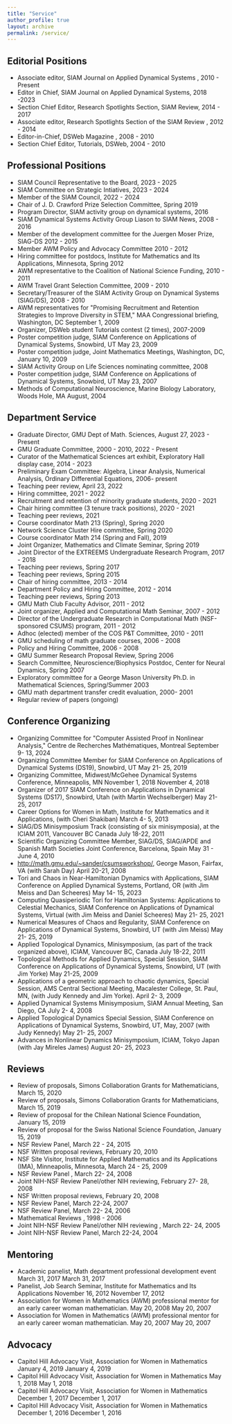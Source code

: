 ```yaml
---
title: "Service"
author_profile: true
layout: archive
permalink: /service/
---
```


## Editorial Positions
  
 - Associate editor, SIAM Journal on Applied Dynamical Systems	,		2010 - Present
 - Editor in Chief, SIAM Journal on Applied Dynamical Systems,		2018 -2023
 - Section Chief Editor, Research Spotlights Section, SIAM Review,			2014	- 2017
 - Associate editor, Research Spotlights Section of the SIAM Review	,		 2012 -		 2014
 - Editor-in-Chief, DSWeb Magazine	,		 2008	 -	 2010
 - Section Chief Editor, Tutorials, DSWeb,			 2004	 -	 2010
 
## Professional Positions
 
 - SIAM Council Representative to the Board,			 2023 -		 2025
 - SIAM Committee on Strategic Intiatives,			 2023	 -	 2024
 - Member of the SIAM Council,			 2022	 -	 2024
 - Chair of J. D. Crawford Prize Selection Committee,			Spring 2019 
 - Program Director, SIAM activity group on dynamical systems,			2016 
 - SIAM Dynamical Systems Activity Group Liason to SIAM News,			2008 -		2016
 - Member of the development committee for the Juergen Moser Prize, SIAG-DS		 2012 -	 2015
 - Member AWM Policy and Advocacy Committee		2010	 -	 2012
 - Hiring committee for postdocs, Institute for Mathematics and Its Applications, Minnesota,			Spring 2012	 
 - AWM representative to the Coalition of National Science Funding,		 2010	 -	 2011
 - AWM Travel Grant Selection Committee,			 2009 -	 2010
 - Secretary/Treasurer of the SIAM Activity Group on Dynamical Systems (SIAG/DS),			 2008 -		2010
 - AWM representatives for "Promising Recruitment and Retention Strategies to Improve Diversity in STEM," MAA Congressional briefing, Washington, DC		September 1, 2009
 - Organizer, DSWeb student Tutorials contest (2 times),		2007-2009
 - Poster competition judge, SIAM Conference on Applications of Dynamical Systems, Snowbird, UT		May 23, 2009	
 - Poster competition judge, Joint Mathematics Meetings, Washington, DC,			January 10, 2009
 - SIAM Activity Group on Life Sciences nominating committee,			 2008	 
 - Poster competition judge, SIAM Conference on Applications of Dynamical Systems, Snowbird, UT		May 23, 2007 
 - Methods of Computational Neuroscience, Marine Biology Laboratory, Woods Hole, MA		August, 2004	
 
## Department Service 

 - Graduate Director, GMU Dept of Math. Sciences,		August 27, 2023 -		Present
 - GMU Graduate Committee,			2000	 -	 2010, 2022	 -	Present
 - Curator of the Mathematical Sciences art exhibit, Exploratory Hall display case,			 2014 -		 2023
 - Preliminary Exam Committee: Algebra, Linear Analysis, Numerical Analysis, Ordinary Differential Equations,			 2006- present
 - Teaching peer review,			April 23, 2022
 - Hiring committee,	 		2021 - 2022
 - Recruitment and retention of minority graduate students,			2020 -	2021
 - Chair hiring committee (3 tenure track positions),		2020 -	2021
 - Teaching peer reviews,	 		 2021	
 - Course coordinator Math 213 (Spring),			Spring 2020
 - Network Science Cluster Hire committee,			Spring 2020
 - Course coordinator Math 214 (Spring and Fall),			2019
 - Joint Organizer, Mathematics and Climate Seminar,			Spring 2019
 - Joint Director of the EXTREEMS Undergraduate Research Program,			2017 - 2018
 - Teaching peer reviews,	 		Spring 2017	 
 - Teaching peer reviews,	 		Spring 2015	 
 - Chair of hiring committee,			 2013	 -	 2014
 - Department Policy and Hiring Committee,			 2012 -	 2014
 - Teaching peer reviews,	 		Spring 2013	 
 - GMU Math Club Faculty Advisor,			2011	- 2012
 - Joint organizer, Applied and Computational Math Seminar,			 2007	 -	 2012
 - Director of the Undergraduate Research in Computational Math (NSF-sponsored CSUMS) program,			 2011 -	2012
 - Adhoc (elected) member of the COS P&T Committee,			 2010 -	 2011			 
 - GMU scheduling of math graduate courses,		2006 -	2008
 - Policy and Hiring Committee,			 2006 -	 2008
 - GMU Summer Research Proposal Review,		Spring	 2006 
 - Search Committee, Neuroscience/Biophysics Postdoc, Center for Neural Dynamics,		Spring 2007	
 - Exploratory committee for a George Mason University Ph.D. in Mathematical Sciences,			Spring/Summer 2003
 - GMU math department transfer credit evaluation,			 2000- 2001
 - Regular review of papers (ongoing) <!--- Journal of Mathematical Analysis and Applications, Mathematics Magazine, Nonlinear Analysis, , Physical Review Letters, Journal of Mathematical Biology, Scholarpedia, Journal of Computational Neuroscience, Applied Mathematics and Optimization , Physical Review E, Nonlinearity, Fractals, Mathematical Methods in the Applied Sciences, SIADS, SIAM Review, Journal of Physics A, SIAM Undergraduate Research Online, Journal of Difference Equations and Applications, Mathematics and Computers in Simulation, Discrete and Continuous Dynamical Systems Series B, Physics Letters A, International Journal for Bifurcation and Chaos, Journal of Difference Equations and Applications, Physica D, Qualitative Theory of Dynamical Systems, Springer Series, Journal of Differential Equations, Association for Women in Mathematics: The First Fifty Years, Chaos, PSAPM, PSAPM, Chaos, Chaos)		January 15, 1996	January 15, 2027 --->

## Conference Organizing 

 - Organizing Committee for "Computer Assisted Proof in Nonlinear Analysis," Centre de Recherches Mathématiques, Montreal		September 9- 13, 2024
 - Organizing Committee Member for SIAM Conference on Applications of Dynamical Systems (DS19), Snowbird, UT		May 21- 25, 2019
 - Organizing Committee, Midwest/McGehee Dynamical Systems Conference,  Minneapolis, MN		November 1, 2018	November 4, 2018
 - Organizer of 2017 SIAM Conference on Applications in Dynamical Systems (DS17), Snowbird, Utah (with Martin Wechselberger)		May 21-25, 2017
 - Career Options for Women in Math, Institute for Mathematics and it Applications,  (with Cheri Shakiban)		March 4- 5, 2013
 - SIAG/DS Minisymposium Track (consisting of six minisymposia), at the ICIAM 2011, Vancouver BC Canada		July 18-22, 2011
 - Scientific Organizing Committee Member, SIAG/DS, SIAG/APDE and Spanish Math Societies Joint Conference, Barcelona, Spain		May 31 - June 4, 2010
 - http://math.gmu.edu/~sander/csumsworkshop/, George Mason, Fairfax, VA (with Sarah Day)		April 20-21, 2008
 - Tori and Chaos in Near-Hamiltonian Dynamics with Applications, SIAM Conference on Applied Dynamical Systems, Portland, OR  (with Jim Meiss and Dan Scheeres)		May 14- 15, 2023
 - Computing Quasiperiodic Tori for Hamiltonian Systems: Applications to Celestial Mechanics, SIAM Conference on Applications of Dynamical Systems, Virtual (with Jim Meiss and Daniel Scheeres)		May 21- 25, 2021
 - Numerical Measures of Chaos and Regularity, SIAM Conference on Applications of Dynamical Systems, Snowbird, UT (with Jim Meiss)		May 21- 25, 2019
 - Applied Topological Dynamics, Minisymposium, (as part of the track organized above), ICIAM, Vancouver BC, Canada		July 18-22, 2011
 - Topological Methods for Applied Dynamics, Special Session, SIAM Conference on Applications of Dynamical Systems, Snowbird, UT (with Jim Yorke)		May 21-25, 2009
 - Applications of a geometric approach to chaotic dynamics, Special Session, AMS Central Sectional Meeting, Macalester College, St. Paul, MN, (with Judy Kennedy and Jim Yorke).		April 2- 3, 2009
 - Applied Dynamical Systems Minisymposium, SIAM Annual Meeting, San Diego, CA		July 2- 4, 2008
 - Applied Topological Dynamics Special Session, SIAM Conference on Applications of Dynamical Systems, Snowbird, UT, May, 2007 (with Judy Kennedy)		May 21- 25, 2007
 - Advances in Nonlinear Dynamics Minisymposium, ICIAM, Tokyo Japan (with Jay Mireles James)		August 20- 25, 2023

## Reviews 

 - Review of proposals, Simons Collaboration Grants for Mathematicians,			March 15, 2020	 
 - Review of proposals, Simons Collaboration Grants for Mathematicians,			March 15, 2019
 - Review of proposal for the Chilean National Science Foundation,			January 15, 2019 
 - Review of proposal for the Swiss National Science Foundation,			January 15, 2019
 - NSF Review Panel,			March 22	 - 24, 2015
 - NSF Written proposal reviews,			February 20, 2010 
 - NSF Site Visitor, Institute for Applied Mathematics and its Applications (IMA), Minneapolis, Minnesota,			March 24 -	25, 2009
 - NSF Review Panel	,		March 22- 24, 2008
 - Joint NIH-NSF Review Panel/other NIH reviewing,			February 27- 28, 2008
 - NSF Written proposal reviews,			February 20, 2008	
 - NSF Review Panel,			March 22-24, 2007
 - NSF Review Panel,			March 22- 24, 2006
 - Mathematical Reviews	,		 1998	 -	2006
 - Joint NIH-NSF Review Panel/other NIH reviewing	,		March 22- 24, 2005
 - Joint NIH-NSF Review Panel,			March 22-24, 2004

## Mentoring 
 
 - Academic panelist, Math department professional development event		March 31, 2017	March 31, 2017
 - Panelist, Job Search Seminar, Institute for Mathematics and Its Applications		November 16, 2012	November 17, 2012
 - Association for Women in Mathematics (AWM) professional mentor for an early career woman mathematician.		May 20, 2008	May 20, 2007
 - Association for Women in Mathematics (AWM) professional mentor for an early career woman mathematician.		May 20, 2007	May 20, 2007

## Advocacy
 
 - Capitol Hill Advocacy Visit, Association for Women in Mathematics		January 4, 2019	January 4, 2019
 - Capitol Hill Advocacy Visit, Association for Women in Mathematics		May 1, 2018	May 1, 2018
 - Capitol Hill Advocacy Visit, Association for Women in Mathematics		December 1, 2017	December 1, 2017
 - Capitol Hill Advocacy Visit, Association for Women in Mathematics		December 1, 2016	December 1, 2016
